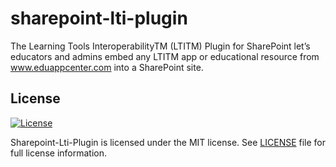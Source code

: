 # sharepoint-lti-plugin
The Learning Tools InteroperabilityTM (LTITM) Plugin for SharePoint let’s educators and admins embed any LTITM app or educational resource from www.eduappcenter.com into a SharePoint site.

## License

[![License](https://img.shields.io/badge/license-MIT-blue.svg?style=plastic)](https://github.com/introp-software/sharepoint-lti-plugin/blob/master/License)

Sharepoint-Lti-Plugin is licensed under the MIT license. See [LICENSE](LICENSE) file for full license information.
